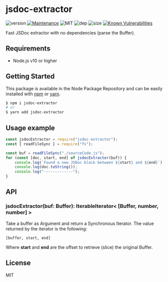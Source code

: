 # jsdoc-extractor
![version](https://img.shields.io/badge/dynamic/json.svg?url=https://raw.githubusercontent.com/fraxken/jsdoc-extractor/master/package.json&query=$.version&label=Version)
[![Maintenance](https://img.shields.io/badge/Maintained%3F-yes-green.svg)](https://github.com/fraxken/jsdoc-extractor/commit-activity)
![MIT](https://img.shields.io/github/license/mashape/apistatus.svg)
![dep](https://img.shields.io/david/fraxken/jsdoc-extractor.svg)
![size](https://img.shields.io/bundlephobia/min/jsdoc-extractor.svg)
[![Known Vulnerabilities](https://snyk.io/test/github/fraxken/jsdoc-extractor/badge.svg?targetFile=package.json)](https://snyk.io/test/github/fraxken/jsdoc-extractor?targetFile=package.json)

Fast JSDoc extractor with no dependencies (parse the Buffer).

## Requirements
- Node.js v10 or higher

## Getting Started

This package is available in the Node Package Repository and can be easily installed with [npm](https://docs.npmjs.com/getting-started/what-is-npm) or [yarn](https://yarnpkg.com).

```bash
$ npm i jsdoc-extractor
# or
$ yarn add jsdoc-extractor
```

## Usage example
```js
const jsdocExtractor = require("jsdoc-extractor");
const { readFileSync } = require("fs");

const buf = readFileSync("./sourceCode.js");
for (const [doc, start, end] of jsdocExtractor(buf)) {
    console.log(`Found a new JSDoc block between ${start} and ${end}`);
    console.log(doc.toString());
    console.log("-------------");
}
```

## API

### jsdocExtractor(buf: Buffer): IterableIterator< [Buffer, number, number] >
Take a buffer as Argument and return a Synchronous Iterator. The value returned by the iterator is the following:
```
[buffer, start, end]
```

Where **start** and **end** are the offset to retrieve (slice) the original Buffer.

## License
MIT
